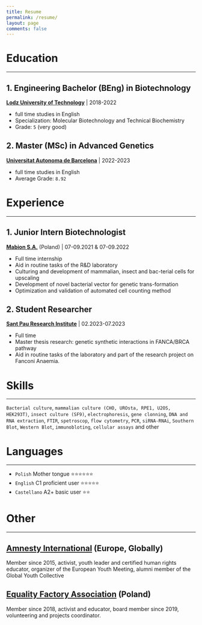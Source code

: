```yaml
---
title: Resume
permalink: /resume/
layout: page
comments: false
---
```

# Education
---
##  1. Engineering Bachelor (BEng) in Biotechnology  
**[Lodz University of Technology](https://p.lodz.pl/)** | 2018-2022
- full time studies in English
- Specialization: Molecular Biotechnology and Technical Biochemistry
- Grade: `5` (very good)

## 2. Master (MSc) in Advanced Genetics 
**[Universitat Autonoma de Barcelona](https://www.uab.cat/)** | 2022-2023
- full time studies in English
- Average Grade: `8.92`

# Experience
---
## 1. Junior Intern Biotechnologist
**[Mabion S.A.](https://www.mabion.eu/)** (Poland) | 07-09.2021 & 07-09.2022
- Full time internship
- Aid in routine tasks of the R&D laboratory
- Culturing and development of mammalian, insect and bac-terial cells for upscaling
- Development of novel bacterial vector for genetic trans-formation
- Optimization and validation of automated cell counting method

## 2. Student Researcher
**[Sant Pau Research Institute](http://www.recercasantpau.cat/)** | 02.2023-07.2023
- Full time
- Master thesis research: genetic synthetic interactions in FANCA/BRCA pathway
- Aid in routine tasks of the laboratory and part of the research project on Fanconi Anaemia.
  
# Skills
---
`Bacterial culture`, `mammalian culture (CHO, UROsta, RPE1, U2OS,
HEK293T)`, `insect culture (SF9)`, `electrophoresis`, `gene clonning`, `DNA and RNA extraction`, `FTIR`,
`spetroscop`, `flow cytometry`, `PCR`, `siRNA-RNAi`, `Southern Blot`,
`Western Blot`, `immunobloting`, `cellular assays` and other

# Languages
---
- `Polish` Mother tongue ⭐️⭐️⭐️⭐️⭐️⭐️
- `English` C1 proficient user ⭐️⭐️⭐️⭐️⭐️
- `Castellano` A2+ basic user ⭐️⭐️

# Other
---
## [Amnesty International](https://www.amnesty.org/en/) (Europe, Globally)
Member since 2015, activist, youth leader and certified human rights educator, organizer of the European Youth
Meeting, alumni member of the Global Youth Collective
## [Equality Factory Association](https://rownasie.org) (Poland)
Member since 2018, activist and educator, board member since 2019, volunteering and projects coordinator.


